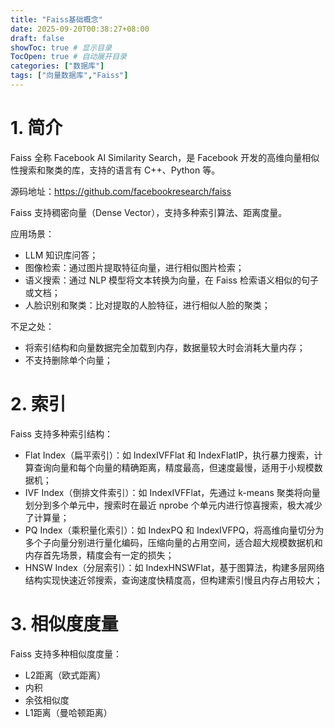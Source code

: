```yaml
---
title: "Faiss基础概念"
date: 2025-09-20T00:38:27+08:00
draft: false
showToc: true # 显示目录
TocOpen: true # 自动展开目录
categories: ["数据库"]
tags: ["向量数据库","Faiss"]
---
```


# 1. 简介

Faiss 全称 Facebook AI Similarity Search，是 Facebook 开发的高维向量相似性搜索和聚类的库，支持的语言有 C++、Python 等。

源码地址：https://github.com/facebookresearch/faiss

Faiss 支持稠密向量（Dense Vector），支持多种索引算法、距离度量。

应用场景：

* LLM 知识库问答；
* 图像检索：通过图片提取特征向量，进行相似图片检索；
* 语义搜索：通过 NLP 模型将文本转换为向量，在 Faiss 检索语义相似的句子或文档；
* 人脸识别和聚类：比对提取的人脸特征，进行相似人脸的聚类；

不足之处：

* 将索引结构和向量数据完全加载到内存，数据量较大时会消耗大量内存；
* 不支持删除单个向量；

# 2. 索引

Faiss 支持多种索引结构：

* Flat Index（扁平索引）：如 IndexIVFFlat 和 IndexFlatIP，执行暴力搜索，计算查询向量和每个向量的精确距离，精度最高，但速度最慢，适用于小规模数据机；
* IVF Index（倒排文件索引）：如 IndexIVFFlat，先通过 k-means 聚类将向量划分到多个单元中，搜索时在最近 nprobe 个单元内进行惊喜搜索，极大减少了计算量；
* PQ Index（乘积量化索引）：如 IndexPQ 和 IndexIVFPQ，将高维向量切分为多个子向量分别进行量化编码，压缩向量的占用空间，适合超大规模数据机和内存首先场景，精度会有一定的损失；
* HNSW Index（分层索引）：如 IndexHNSWFlat，基于图算法，构建多层网络结构实现快速近邻搜索，查询速度快精度高，但构建索引慢且内存占用较大；

# 3. 相似度度量

Faiss 支持多种相似度度量：

* L2距离（欧式距离）
* 内积
* 余弦相似度
* L1距离（曼哈顿距离）

